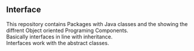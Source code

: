 ## Interface
This repository contains
Packages with Java classes and the showing the diffrent Object oriented Programing Components.<br />
Basically interfaces in line with inheritance. <br />
Interfaces work with the abstract classes. 
